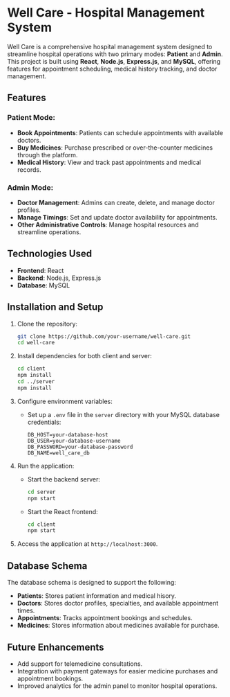 # Well Care - Hospital Management System

Well Care is a comprehensive hospital management system designed to streamline hospital operations with two primary modes: **Patient** and **Admin**. This project is built using **React**, **Node.js**, **Express.js**, and **MySQL**, offering features for appointment scheduling, medical history tracking, and doctor management.

## Features

### Patient Mode:
- **Book Appointments**: Patients can schedule appointments with available doctors.
- **Buy Medicines**: Purchase prescribed or over-the-counter medicines through the platform.
- **Medical History**: View and track past appointments and medical records.

### Admin Mode:
- **Doctor Management**: Admins can create, delete, and manage doctor profiles.
- **Manage Timings**: Set and update doctor availability for appointments.
- **Other Administrative Controls**: Manage hospital resources and streamline operations.

## Technologies Used
- **Frontend**: React
- **Backend**: Node.js, Express.js
- **Database**: MySQL

## Installation and Setup

1. Clone the repository:
    ```bash
    git clone https://github.com/your-username/well-care.git
    cd well-care
    ```

2. Install dependencies for both client and server:
    ```bash
    cd client
    npm install
    cd ../server
    npm install
    ```

3. Configure environment variables:
   - Set up a `.env` file in the `server` directory with your MySQL database credentials:
     ```env
     DB_HOST=your-database-host
     DB_USER=your-database-username
     DB_PASSWORD=your-database-password
     DB_NAME=well_care_db
     ```

4. Run the application:

    - Start the backend server:
      ```bash
      cd server
      npm start
      ```

    - Start the React frontend:
      ```bash
      cd client
      npm start
      ```

5. Access the application at `http://localhost:3000`.

## Database Schema

The database schema is designed to support the following:
- **Patients**: Stores patient information and medical hisory.
- **Doctors**: Stores doctor profiles, specialties, and available appointment times.
- **Appointments**: Tracks appointment bookings and schedules.
- **Medicines**: Stores information about medicines available for purchase.

## Future Enhancements

- Add support for telemedicine consultations.
- Integration with payment gateways for easier medicine purchases and appointment bookings.
- Improved analytics for the admin panel to monitor hospital operations.


